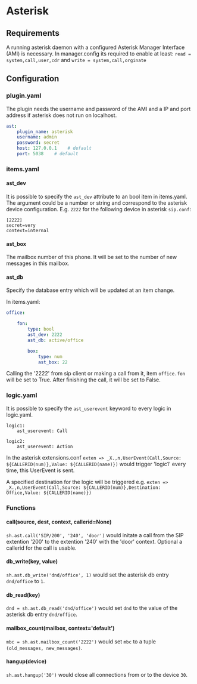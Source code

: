 # Asterisk

## Requirements

A running asterisk daemon with a configured Asterisk Manager Interface (AMI) is necessary.
In manager.config its required to enable at least:
``read = system,call,user,cdr`` and ``write = system,call,orginate``

## Configuration

### plugin.yaml

The plugin needs the username and password of the AMI and a IP and port address if asterisk does not run on localhost.

```yaml
ast:
    plugin_name: asterisk
    username: admin
    password: secret
    host: 127.0.0.1    # default
    port: 5038    # default

```

### items.yaml

#### ast_dev

It is possible to specify the ``ast_dev`` attribute to an bool item in items.yaml.
The argument could be a number or string and correspond to the asterisk device configuration.
E.g. ``2222`` for the following device in asterisk ``sip.conf``:

```
[2222]
secret=very
context=internal
```

#### ast_box
The mailbox number of this phone. It will be set to the number of new messages in this mailbox.

#### ast_db
Specify the database entry which will be updated at an item change.

In items.yaml:

```yaml
office:

    fon:
        type: bool
        ast_dev: 2222
        ast_db: active/office

        box:
            type: num
            ast_box: 22
```

Calling the '2222' from sip client or making a call from it, item ``office.fon`` will be set to True.
After finishing the call, it will be set to False.


### logic.yaml

It is possible to specify the `ast_userevent` keyword to every logic in logic.yaml.

```
logic1:
    ast_userevent: Call

logic2:
    ast_userevent: Action
```

In the asterisk extensions.conf ``exten => _X.,n,UserEvent(Call,Source: ${CALLERID(num)},Value: ${CALLERID(name)})`` would trigger 'logic1' every time, this UserEvent is sent.

A specified destination for the logic will be triggered e.g. ``exten => _X.,n,UserEvent(Call,Source: ${CALLERID(num)},Destination: Office,Value: ${CALLERID(name)})``


### Functions


#### call(source, dest, context, callerid=None)

`sh.ast.call('SIP/200', '240', 'door')` would initate a call from the SIP extention '200' to the extention '240' with the 'door' context. Optional a callerid for the call is usable.

#### db_write(key, value)

``sh.ast.db_write('dnd/office', 1)`` would set the asterisk db entry ``dnd/office`` to ``1``.

#### db_read(key)

``dnd = sh.ast.db_read('dnd/office')`` would set ``dnd`` to the value of the asterisk db entry ``dnd/office``.

#### mailbox_count(mailbox, context='default')

``mbc = sh.ast.mailbox_count('2222')`` would set ``mbc`` to a tuple ``(old_messages, new_messages)``.

#### hangup(device)

``sh.ast.hangup('30')`` would close all connections from or to the device ``30``.
